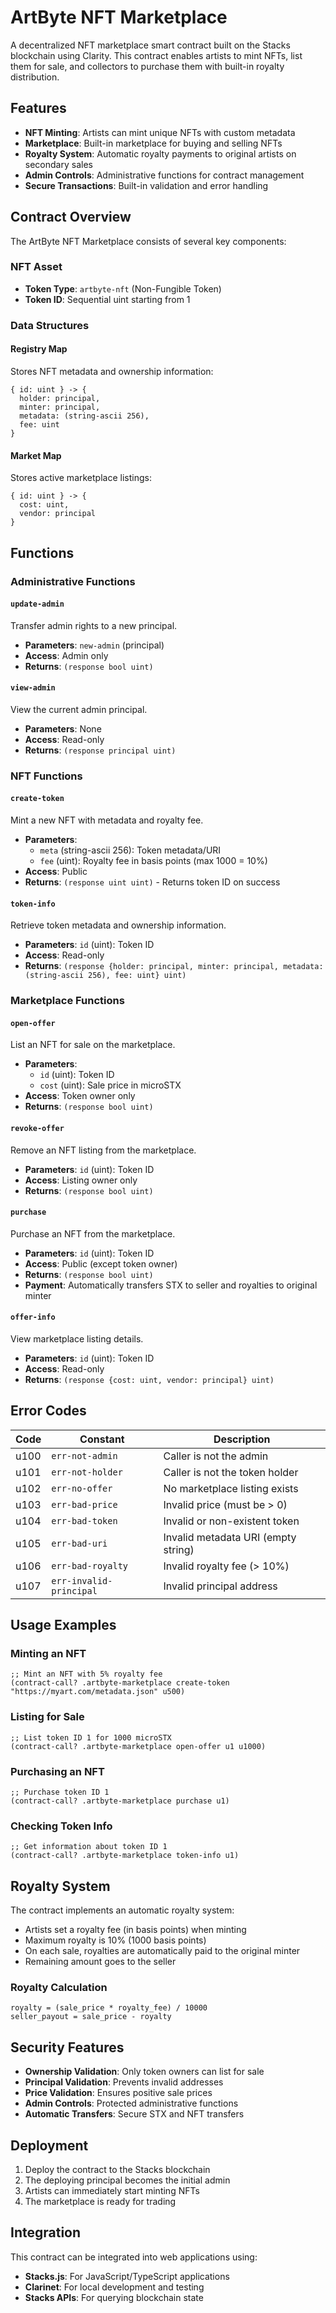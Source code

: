 # ArtByte NFT Marketplace

A decentralized NFT marketplace smart contract built on the Stacks blockchain using Clarity. This contract enables artists to mint NFTs, list them for sale, and collectors to purchase them with built-in royalty distribution.

## Features

- **NFT Minting**: Artists can mint unique NFTs with custom metadata
- **Marketplace**: Built-in marketplace for buying and selling NFTs
- **Royalty System**: Automatic royalty payments to original artists on secondary sales
- **Admin Controls**: Administrative functions for contract management
- **Secure Transactions**: Built-in validation and error handling

## Contract Overview

The ArtByte NFT Marketplace consists of several key components:

### NFT Asset
- **Token Type**: `artbyte-nft` (Non-Fungible Token)
- **Token ID**: Sequential uint starting from 1

### Data Structures

#### Registry Map
Stores NFT metadata and ownership information:
```clarity
{ id: uint } -> { 
  holder: principal, 
  minter: principal, 
  metadata: (string-ascii 256), 
  fee: uint 
}
```

#### Market Map
Stores active marketplace listings:
```clarity
{ id: uint } -> { 
  cost: uint, 
  vendor: principal 
}
```

## Functions

### Administrative Functions

#### `update-admin`
Transfer admin rights to a new principal.
- **Parameters**: `new-admin` (principal)
- **Access**: Admin only
- **Returns**: `(response bool uint)`

#### `view-admin`
View the current admin principal.
- **Parameters**: None
- **Access**: Read-only
- **Returns**: `(response principal uint)`

### NFT Functions

#### `create-token`
Mint a new NFT with metadata and royalty fee.
- **Parameters**: 
  - `meta` (string-ascii 256): Token metadata/URI
  - `fee` (uint): Royalty fee in basis points (max 1000 = 10%)
- **Access**: Public
- **Returns**: `(response uint uint)` - Returns token ID on success

#### `token-info`
Retrieve token metadata and ownership information.
- **Parameters**: `id` (uint): Token ID
- **Access**: Read-only
- **Returns**: `(response {holder: principal, minter: principal, metadata: (string-ascii 256), fee: uint} uint)`

### Marketplace Functions

#### `open-offer`
List an NFT for sale on the marketplace.
- **Parameters**:
  - `id` (uint): Token ID
  - `cost` (uint): Sale price in microSTX
- **Access**: Token owner only
- **Returns**: `(response bool uint)`

#### `revoke-offer`
Remove an NFT listing from the marketplace.
- **Parameters**: `id` (uint): Token ID
- **Access**: Listing owner only
- **Returns**: `(response bool uint)`

#### `purchase`
Purchase an NFT from the marketplace.
- **Parameters**: `id` (uint): Token ID
- **Access**: Public (except token owner)
- **Returns**: `(response bool uint)`
- **Payment**: Automatically transfers STX to seller and royalties to original minter

#### `offer-info`
View marketplace listing details.
- **Parameters**: `id` (uint): Token ID
- **Access**: Read-only
- **Returns**: `(response {cost: uint, vendor: principal} uint)`

## Error Codes

| Code | Constant | Description |
|------|----------|-------------|
| u100 | `err-not-admin` | Caller is not the admin |
| u101 | `err-not-holder` | Caller is not the token holder |
| u102 | `err-no-offer` | No marketplace listing exists |
| u103 | `err-bad-price` | Invalid price (must be > 0) |
| u104 | `err-bad-token` | Invalid or non-existent token |
| u105 | `err-bad-uri` | Invalid metadata URI (empty string) |
| u106 | `err-bad-royalty` | Invalid royalty fee (> 10%) |
| u107 | `err-invalid-principal` | Invalid principal address |

## Usage Examples

### Minting an NFT
```clarity
;; Mint an NFT with 5% royalty fee
(contract-call? .artbyte-marketplace create-token "https://myart.com/metadata.json" u500)
```

### Listing for Sale
```clarity
;; List token ID 1 for 1000 microSTX
(contract-call? .artbyte-marketplace open-offer u1 u1000)
```

### Purchasing an NFT
```clarity
;; Purchase token ID 1
(contract-call? .artbyte-marketplace purchase u1)
```

### Checking Token Info
```clarity
;; Get information about token ID 1
(contract-call? .artbyte-marketplace token-info u1)
```

## Royalty System

The contract implements an automatic royalty system:
- Artists set a royalty fee (in basis points) when minting
- Maximum royalty is 10% (1000 basis points)
- On each sale, royalties are automatically paid to the original minter
- Remaining amount goes to the seller

### Royalty Calculation
```
royalty = (sale_price * royalty_fee) / 10000
seller_payout = sale_price - royalty
```

## Security Features

- **Ownership Validation**: Only token owners can list for sale
- **Principal Validation**: Prevents invalid addresses
- **Price Validation**: Ensures positive sale prices
- **Admin Controls**: Protected administrative functions
- **Automatic Transfers**: Secure STX and NFT transfers

## Deployment

1. Deploy the contract to the Stacks blockchain
2. The deploying principal becomes the initial admin
3. Artists can immediately start minting NFTs
4. The marketplace is ready for trading

## Integration

This contract can be integrated into web applications using:
- **Stacks.js**: For JavaScript/TypeScript applications
- **Clarinet**: For local development and testing
- **Stacks APIs**: For querying blockchain state

